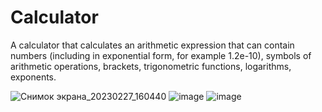 # Calculator
A calculator that calculates an arithmetic expression that can contain numbers (including in exponential form, for example 1.2e-10), symbols of arithmetic operations, brackets, trigonometric functions, logarithms, exponents.

![Снимок экрана_20230227_160440](https://user-images.githubusercontent.com/114613085/221600404-7e8ac502-3c82-4ed9-b73a-c420d291062b.png)
![image](https://user-images.githubusercontent.com/114613085/221600265-4523af13-c7d6-4d7b-9226-745cb90617f3.png)
![image](https://user-images.githubusercontent.com/114613085/221600595-2d5b38a9-9be1-45f4-ad20-601c73463b15.png)
